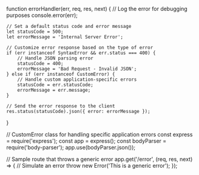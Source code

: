 function errorHandler(err, req, res, next) {
    // Log the error for debugging purposes
    console.error(err);

    // Set a default status code and error message
    let statusCode = 500;
    let errorMessage = 'Internal Server Error';

    // Customize error response based on the type of error
    if (err instanceof SyntaxError && err.status === 400) {
        // Handle JSON parsing error
        statusCode = 400;
        errorMessage = 'Bad Request - Invalid JSON';
    } else if (err instanceof CustomError) {
        // Handle custom application-specific errors
        statusCode = err.statusCode;
        errorMessage = err.message;
    }

    // Send the error response to the client
    res.status(statusCode).json({ error: errorMessage });
}

// CustomError class for handling specific application errors
const express = require('express');
const app = express();
const bodyParser = require('body-parser');
app.use(bodyParser.json());


// Sample route that throws a generic error
app.get('/error', (req, res, next) => {
    // Simulate an error
    throw new Error('This is a generic error');
});